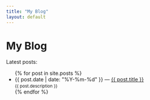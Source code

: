 ```yaml
---
title: "My Blog"
layout: default
---
```


# My Blog

Latest posts:

<ul>
{% for post in site.posts %}
  <li>
    <span>{{ post.date | date: "%Y-%m-%d" }}</span> —
    <a href="{{ post.url | relative_url }}">{{ post.title }}</a><br/>
    <small>{{ post.description }}</small>
  </li>
{% endfor %}
</ul>
